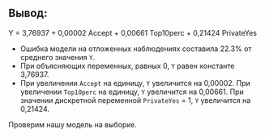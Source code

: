 ## Вывод:

Y = 3,76937 + 0,00002 Accept + 0,00661 Top10perc + 0,21424 PrivateYes

* Ошибка модели на отложенных наблюдениях составила 22.3% от среднего значения `Y`.
* При объясняющих переменных, равных 0, `Y` равен константе 3,76937.
* При увеличении `Accept` на единицу, `Y` увеличится на 0,00002. При увеличении `Top10perc` на единицу, `Y` увеличится на 0,00661. При значении дискретной переменной `PrivateYes` = 1, `Y` увеличится на 0,21424.

Проверим нашу модель на выборке.
